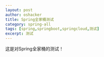 ```yaml
---
layout: post
author: oshacker
title: Spring全家桶测试
category: spring-all
tags: [spring,springboot,springcloud,测试]
excerpt: 测试
---
```


这是对Spring全家桶的测试！
